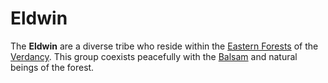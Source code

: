 # Eldwin

The **Eldwin** are a diverse tribe who reside within the [Eastern Forests](../../ch-1-welcome-to-mote/esterfell/lenya/eastern-forests.md) of the [Verdancy](verdancy.md). This group coexists peacefully with the [Balsam](balsam.md) and natural beings of the forest.

